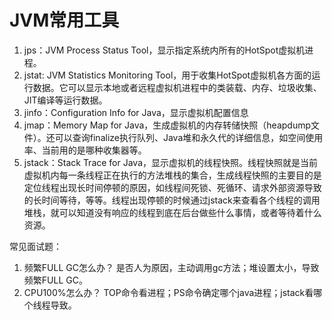 # JVM常用工具
1. jps：JVM Process Status Tool，显示指定系统内所有的HotSpot虚拟机进程。
2. jstat: JVM Statistics Monitoring Tool，用于收集HotSpot虚拟机各方面的运行数据。它可以显示本地或者远程虚拟机进程中的类装载、内存、垃圾收集、JIT编译等运行数据。
3. jinfo：Configuration Info for Java，显示虚拟机配置信息
4. jmap：Memory Map for Java，生成虚拟机的内存转储快照（heapdump文件）。还可以查询finalize执行队列、Java堆和永久代的详细信息，如空间使用率、当前用的是哪种收集器等。
5. jstack：Stack Trace for Java，显示虚拟机的线程快照。线程快照就是当前虚拟机内每一条线程正在执行的方法堆栈的集合，生成线程快照的主要目的是定位线程出现长时间停顿的原因，如线程间死锁、死循环、请求外部资源导致的长时间等待，等等。线程出现停顿的时候通过jstack来查看各个线程的调用堆栈，就可以知道没有响应的线程到底在后台做些什么事情，或者等待着什么资源。

常见面试题：
1. 频繁FULL GC怎么办？
是否人为原因，主动调用gc方法；堆设置太小，导致频繁FULL GC。
2. CPU100%怎么办？
TOP命令看进程；PS命令确定哪个java进程；jstack看哪个线程导致。
